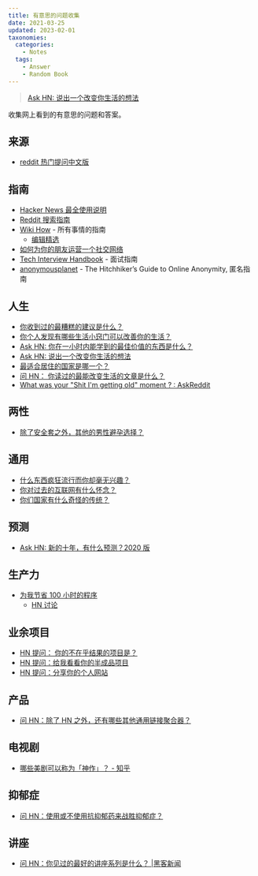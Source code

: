 ```yaml
---
title: 有意思的问题收集
date: 2021-03-25
updated: 2023-02-01
taxonomies:
  categories:
    - Notes
  tags:
    - Answer
    - Random Book
---
```


> [Ask HN: 说出一个改变你生活的想法](https://news.ycombinator.com/item?id=23092657)

收集网上看到的有意思的问题和答案。

<!-- more -->

## 来源

- [reddit 热门提问中文版](https://ask.buzzing.cc/)

## 指南

- [Hacker News 最全使用说明](https://github.com/minimaxir/hacker-news-undocumented/blob/master/README.md)
- [Reddit 搜索指南](https://www.reddit.com/wiki/search)
- [Wiki How](https://www.wikihow.com/) - 所有事情的指南
  - [编辑精选](https://www.wikihow.com/Category:Featured-Articles)
- [如何为你的朋友运营一个社交网络](https://runyourown.social/)
- [Tech Interview Handbook](https://techinterviewhandbook.org/) - 面试指南
- [anonymousplanet](https://anonymousplanet.org/guide.html) - The Hitchhiker’s
  Guide to Online Anonymity, 匿名指南

## 人生

- [你收到过的最糟糕的建议是什么？](https://www.reddit.com/r/AskReddit/comments/ph4pax/what_was_the_worst_advice_you_have_ever_received/)
- [你个人发现有哪些生活小窍门可以改善你的生活？](https://www.reddit.com/r/AskReddit/comments/pk5x1q/what_life_hacks_have_you_personally_found_that/)
- [Ask HN: 你在一小时内能学到的最佳价值的东西是什么？](https://news.ycombinator.com/item?id=21581361)
- [Ask HN: 说出一个改变你生活的想法](https://news.ycombinator.com/item?id=23092657)
- [最适合居住的国家是哪一个？](https://www.reddit.com/r/AskReddit/comments/sb5gci/what_is_the_best_country_to_live_in/)
- [问 HN： 你读过的最能改变生活的文章是什么？](https://news.ycombinator.com/item?id=28232165)
- [What was your "Shit I'm getting old" moment ? : AskReddit](https://www.reddit.com/r/AskReddit/comments/phs99j/what_was_your_shit_im_getting_old_moment/)

## 两性

- [除了安全套之外，其他的男性避孕选择？](https://www.reddit.com/r/TooAfraidToAsk/comments/pgwrjx/aside_from_condoms_why_are_there_no_birth_control/)

## 通用

- [什么东西疯狂流行而你却毫无兴趣？](https://www.reddit.com/r/AskReddit/comments/pguqh1/what_is_something_crazy_popular_that_you_have_no/)
- [你对过去的互联网有什么怀念？](https://www.reddit.com/r/AskReddit/comments/pgqeq8/what_do_you_miss_about_the_internet_of_the_past/)
- [你们国家有什么奇怪的传统？](https://www.reddit.com/r/TellMeAFact/comments/emukdw/tmaf_about_weird_traditions_in_your_country/)

## 预测

- [Ask HN: 新的十年，有什么预测？2020 版](https://news.ycombinator.com/item?id=21941278)

## 生产力

- [为我节省 100 小时的程序](https://danielsada.tech/blog/programs-saved-me-100-hours/)
  - [HN 讨论](https://news.ycombinator.com/item?id=13887237)

## 业余项目

- [HN 提问： 你的不在乎结果的项目是？](https://news.ycombinator.com/item?id=25992782)
- [HN 提问：给我看看你的半成品项目](https://news.ycombinator.com/item?id=25700135)
- [HN 提问：分享你的个人网站](https://news.ycombinator.com/item?id=30934529)

## 产品

- [问 HN：除了 HN 之外，还有哪些其他通用链接聚合器？](https://news.ycombinator.com/item?id=28632002)

## 电视剧

- [哪些美剧可以称为「神作」？ - 知乎](https://www.zhihu.com/question/22398342)

## 抑郁症

- [问 HN：使用或不使用抗抑郁药来战胜抑郁症？](https://news.ycombinator.com/item?id=30923701)

## 讲座

- [问 HN：你见过的最好的讲座系列是什么？ |黑客新闻](https://news.ycombinator.com/item?id=34591291)
